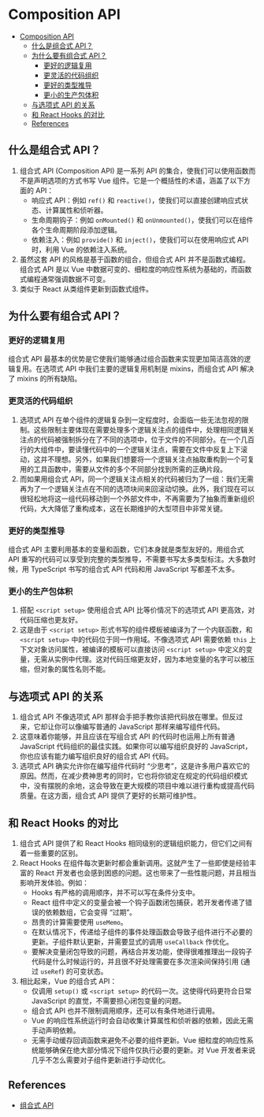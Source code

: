 # Composition API 


<!-- TOC -->

- [Composition API](#composition-api)
    - [什么是组合式 API？​](#什么是组合式-api​)
    - [为什么要有组合式 API？​](#为什么要有组合式-api​)
        - [更好的逻辑复用​](#更好的逻辑复用​)
        - [更灵活的代码组织​](#更灵活的代码组织​)
        - [更好的类型推导](#更好的类型推导)
        - [更小的生产包体积​](#更小的生产包体积​)
    - [与选项式 API 的关系​](#与选项式-api-的关系​)
    - [和 React Hooks 的对比​](#和-react-hooks-的对比​)
    - [References](#references)

<!-- /TOC -->


## 什么是组合式 API？​
1. 组合式 API (Composition API) 是一系列 API 的集合，使我们可以使用函数而不是声明选项的方式书写 Vue 组件。它是一个概括性的术语，涵盖了以下方面的 API：
    * 响应式 API：例如 `ref()` 和 `reactive()`，使我们可以直接创建响应式状态、计算属性和侦听器。
    * 生命周期钩子：例如 `onMounted()` 和 `onUnmounted()`，使我们可以在组件各个生命周期阶段添加逻辑。
    * 依赖注入：例如 `provide()` 和 `inject()`，使我们可以在使用响应式 API 时，利用 Vue 的依赖注入系统。
2. 虽然这套 API 的风格是基于函数的组合，但组合式 API 并不是函数式编程。组合式 API 是以 Vue 中数据可变的、细粒度的响应性系统为基础的，而函数式编程通常强调数据不可变。
3. 类似于 React 从类组件更新到函数式组件。


## 为什么要有组合式 API？​
### 更好的逻辑复用​
组合式 API 最基本的优势是它使我们能够通过组合函数来实现更加简洁高效的逻辑复用。在选项式 API 中我们主要的逻辑复用机制是 mixins，而组合式 API 解决了 mixins 的所有缺陷。

### 更灵活的代码组织​
1. 选项式 API 在单个组件的逻辑复杂到一定程度时，会面临一些无法忽视的限制。这些限制主要体现在需要处理多个逻辑关注点的组件中，处理相同逻辑关注点的代码被强制拆分在了不同的选项中，位于文件的不同部分。在一个几百行的大组件中，要读懂代码中的一个逻辑关注点，需要在文件中反复上下滚动，这并不理想。另外，如果我们想要将一个逻辑关注点抽取重构到一个可复用的工具函数中，需要从文件的多个不同部分找到所需的正确片段。
2. 而如果用组合式 API，同一个逻辑关注点相关的代码被归为了一组：我们无需再为了一个逻辑关注点在不同的选项块间来回滚动切换。此外，我们现在可以很轻松地将这一组代码移动到一个外部文件中，不再需要为了抽象而重新组织代码，大大降低了重构成本，这在长期维护的大型项目中非常关键。

### 更好的类型推导
组合式 API 主要利用基本的变量和函数，它们本身就是类型友好的。用组合式 API 重写的代码可以享受到完整的类型推导，不需要书写太多类型标注。大多数时候，用 TypeScript 书写的组合式 API 代码和用 JavaScript 写都差不太多。

### 更小的生产包体积​
1. 搭配 `<script setup>` 使用组合式 API 比等价情况下的选项式 API 更高效，对代码压缩也更友好。
2. 这是由于 `<script setup>` 形式书写的组件模板被编译为了一个内联函数，和 `<script setup>` 中的代码位于同一作用域。不像选项式 API 需要依赖 `this` 上下文对象访问属性，被编译的模板可以直接访问 `<script setup>` 中定义的变量，无需从实例中代理。这对代码压缩更友好，因为本地变量的名字可以被压缩，但对象的属性名则不能。


## 与选项式 API 的关系​
1. 组合式 API 不像选项式 API 那样会手把手教你该把代码放在哪里。但反过来，它却让你可以像编写普通的 JavaScript 那样来编写组件代码。
2. 这意味着你能够，并且应该在写组合式 API 的代码时也运用上所有普通 JavaScript 代码组织的最佳实践。如果你可以编写组织良好的 JavaScript，你也应该有能力编写组织良好的组合式 API 代码。
3. 选项式 API 确实允许你在编写组件代码时 “少思考”，这是许多用户喜欢它的原因。然而，在减少费神思考的同时，它也将你锁定在规定的代码组织模式中，没有摆脱的余地，这会导致在更大规模的项目中难以进行重构或提高代码质量。在这方面，组合式 API 提供了更好的长期可维护性。


## 和 React Hooks 的对比​
1. 组合式 API 提供了和 React Hooks 相同级别的逻辑组织能力，但它们之间有着一些重要的区别。
2. React Hooks 在组件每次更新时都会重新调用。这就产生了一些即使是经验丰富的 React 开发者也会感到困惑的问题。这也带来了一些性能问题，并且相当影响开发体验。例如：
    * Hooks 有严格的调用顺序，并不可以写在条件分支中。
    * React 组件中定义的变量会被一个钩子函数闭包捕获，若开发者传递了错误的依赖数组，它会变得 “过期”。
    * 昂贵的计算需要使用 `useMemo`。
    * 在默认情况下，传递给子组件的事件处理函数会导致子组件进行不必要的更新。子组件默认更新，并需要显式的调用 `useCallback` 作优化。
    * 要解决变量闭包导致的问题，再结合并发功能，使得很难推理出一段钩子代码是什么时候运行的，并且很不好处理需要在多次渲染间保持引用 (通过 `useRef`) 的可变状态。
3. 相比起来，Vue 的组合式 API：
    * 仅调用 `setup()` 或 `<script setup>` 的代码一次。这使得代码更符合日常 JavaScript 的直觉，不需要担心闭包变量的问题。
    * 组合式 API 也并不限制调用顺序，还可以有条件地进行调用。
    * Vue 的响应性系统运行时会自动收集计算属性和侦听器的依赖，因此无需手动声明依赖。
    * 无需手动缓存回调函数来避免不必要的组件更新。Vue 细粒度的响应性系统能够确保在绝大部分情况下组件仅执行必要的更新。对 Vue 开发者来说几乎不怎么需要对子组件更新进行手动优化。


## References
* [组合式 API](https://cn.vuejs.org/guide/extras/composition-api-faq.html)  
